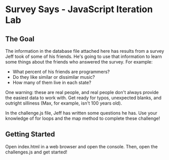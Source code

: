 # Survey Says - JavaScript Iteration Lab

## The Goal

The information in the database file attached here has results from a survey Jeff took of some of his friends. He's going to use that information to learn some things about the friends who answered the survey. For example:
* What percent of his friends are programmers?
* Do they like similar or dissimilar music?
* How many of them live in each state?

One warning: these are real people, and real people don't always provide the easiest data to work with. Get ready for typos, unexpected blanks, and outright silliness (Max, for example, isn't 100 years old).

In the challenge.js file, Jeff has written some questions he has. Use your knowledge of for loops and the map method to complete these challenge!

## Getting Started

Open index.html in a web browser and open the console. Then, open the challenges.js and get started!
